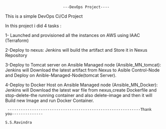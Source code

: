                               ---DevOps Project----


This is a simple DevOps Ci/Cd Project 

In this project i did 4 tasks :

  1- Launched and provisioned all the instances on AWS using IAAC (Terraform)
           

  2-Deploy to nexus:
         Jenkins will build the artifact and Store it in Nexus Repository                  
  
  3-Deploy to Tomcat server on Ansible Managed node (Ansible_MN_tomcat):
        Jenkins will Download the latest artifact from Nexus to Asible Control-Node and Deploy on Anible-Managed-Node(tomcat Server).

  4-Deploy to Docker Host on Ansible Managed node (Ansible_MN_Docker):
     Jenkins will Download the latest war file from nexus,create Dockerfile and stop-delete-the running container and also delete-image and then it will Build new Image and run Docker Container.



     ------------------------------------------------------------Thank you--------------
                                                                 S.S.Ravindra
                   
                    

